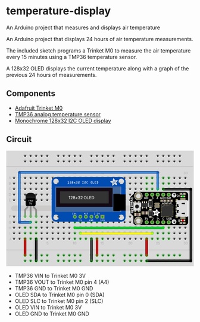 # temperature-display
An Arduino project that measures and displays air temperature

An Arduino project that displays 24 hours of air temperature measurements. 

The included sketch programs a Trinket M0 to measure the air temperature every 15 minutes using a TMP36 temperature sensor.

A 128x32 OLED displays the current temperature along with a graph of the previous 24 hours of measurements. 

## Components
- [Adafruit Trinket M0](https://www.adafruit.com/product/3500)
- [TMP36 analog temperature sensor](https://www.adafruit.com/product/165)
- [Monochrome 128x32 I2C OLED display](https://www.adafruit.com/product/4440)

## Circuit  
<img src="/circuit.png" width="600">

* TMP36 VIN to Trinket M0 3V
* TMP36 VOUT to Trinket M0 pin 4 (A4)
* TMP36 GND to Trinket M0 GND
* OLED SDA to Trinket M0 pin 0 (SDA) 
* OLED SLC to Trinket M0 pin 2 (SLC) 
* OLED VIN to Trinket M0 3V
* OLED GND to Trinket M0 GND

